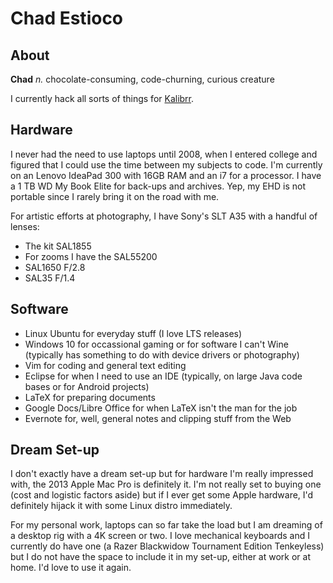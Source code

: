 # Chad Estioco

## About

**Chad** _n._ chocolate-consuming, code-churning, curious creature

I currently hack all sorts of things for [Kalibrr](https://www.kalibrr.com).

## Hardware

I never had the need to use laptops until 2008, when I entered college and figured
that I could use the time between my subjects to code. I'm currently on an Lenovo
IdeaPad 300 with 16GB RAM and an i7 for a processor. I have a 1 TB WD My Book Elite
for back-ups and archives. Yep, my EHD is not portable since I rarely bring it
on the road with me.

For artistic efforts at photography, I have Sony's SLT A35 with a handful of
lenses:

- The kit SAL1855
- For zooms I have the SAL55200
- SAL1650 F/2.8
- SAL35 F/1.4

## Software

* Linux Ubuntu for everyday stuff (I love LTS releases)
* Windows 10 for occassional gaming or for software I can't Wine (typically has something to
  do with device drivers or photography)
* Vim for coding and general text editing
* Eclipse for when I need to use an IDE (typically, on large Java code bases or for Android
  projects)
* LaTeX for preparing documents
* Google Docs/Libre Office for when LaTeX isn't the man for the job
* Evernote for, well, general notes and clipping stuff from the Web

## Dream Set-up

I don't exactly have a dream set-up but for hardware I'm really impressed with, the 2013
Apple Mac Pro is definitely it. I'm not really set to buying one (cost and logistic factors
aside) but if I ever get some Apple hardware, I'd definitely hijack it with some Linux
distro immediately.

For my personal work, laptops can so far take the load but I am dreaming of a
desktop rig with a 4K screen or two. I love mechanical keyboards and I currently
do have one (a Razer Blackwidow Tournament Edition Tenkeyless) but I do not have
the space to include it in my set-up, either at work or at home. I'd love to use
it again.
